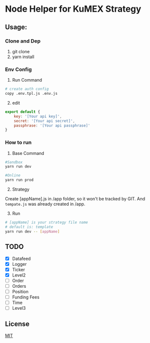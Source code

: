 # Node Helper for KuMEX Strategy
## Usage:    

### Clone and Dep

1. git clone
2. yarn install

### Env Config
1. Run Command 
```sh
# create auth config
copy .env.tpl.js .env.js
```
2. edit
```javascript
export default {
	key: '[Your api key]',
	secret: '[Your api secret]',
	passphrase: '[Your api passphrase]'
}
```

### How to run

1. Base Command
```sh
#Sandbox
yarn run dev

#Online
yarn run prod 
```

2. Strategy

Create [appName].js in /app folder, so it won't be tracked by GIT. And `tempate.js` was already created in /app.

3. Run

```sh
# [appName] is your strategy file name
# default is: template
yarn run dev -- [appName]
```


## TODO

- [x] Datafeed
- [x] Logger
- [x] Ticker
- [x] Level2
- [ ] Order
- [ ] Orders
- [ ] Position
- [ ] Funding Fees
- [ ] Time
- [ ] Level3

## License

[MIT](LICENSE)
